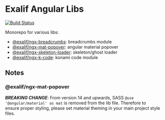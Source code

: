 # Exalif Angular Libs

[![Build Status](https://travis-ci.org/exalif/angular-libs.svg?branch=master)](https://travis-ci.org/exalif/angular-libs)

Monorepo for various libs:

 - [@exalif/ngx-breadcrumbs](projects/ngx-breadcrumbs): breadcrumbs module
 - [@exalif/ngx-mat-popover](projects/ngx-mat-popover): angular material popover
 - [@exalif/ngx-skeleton-loader](projects/ngx-skeleton-loader): skeleton/ghost loader
 - [@exalif/ngx-k-code](projects/ngx-k-code): konami code module

## Notes

### @exalif/ngx-mat-popover

***BREAKING CHANGE***: From version 14 and upwards, SASS `@use '@angular/material' as mat` is removed from the lib file. Therefore to ensure proper styling, please set material theming in your main project style files.

